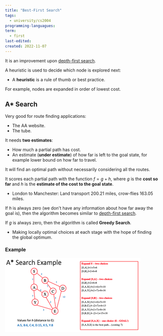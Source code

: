 ```yaml
---
title: "Best-First Search"
tags:
  - university/cs2004
programming-languagues:
term:
  - first
last-edited:
created: 2022-11-07
---
```

It is an improvement upon [depth-first search](notes/university/depth-first-search.md).

A heuristic is used to decide which node is explored next:
- A **heuristic** is a rule of thumb or best practice.

For example, nodes are expanded in order of lowest cost.

## A* Search
Very good for route finding applications:
- The AA website.
- The tube.

It needs **two estimates**:
- How much a partial path has cost.
- An estimate (**under estimate**) of how far is left to the goal state, for example lower bound on how far to travel.

It will find an optimal path without necessarily considering all the routes.

It scores each partial path with the function $f = g + h$, where $g$ is the **cost so far** and $h$ is the **estimate of the cost to the goal state**.
- London to Manchester: Land transport 200.21 miles, crow-flies 163.05 miles.

If $h$ is always zero (we don't have any information about how far away the goal is), then the algorithm becomes similar to [depth-first search](notes/university/depth-first-search.md).

If $g$ is always zero, then the algorithm is called **Greedy Search**.
- Making locally optimal choices at each stage with the hope of finding the global optimum.

### Example
![Screenshot 2022-11-07 at 11.41.25](notes/images/Screenshot%202022-11-07%20at%2011.41.25.png)